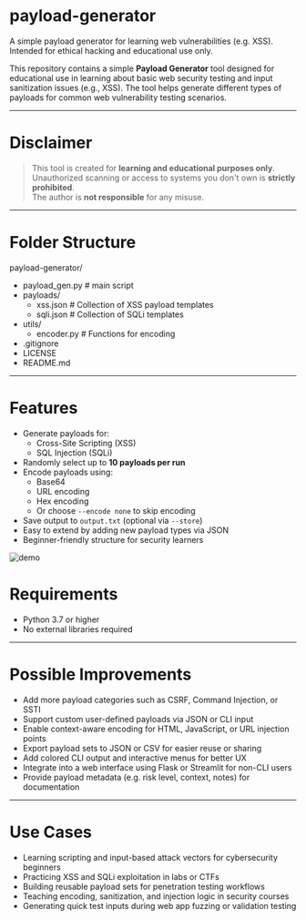 # payload-generator
A simple payload generator for learning web vulnerabilities (e.g. XSS). Intended for ethical hacking and educational use only.

This repository contains a simple **Payload Generator** tool designed for educational use in learning about basic web security testing and input sanitization issues (e.g., XSS). The tool helps generate different types of payloads for common web vulnerability testing scenarios.

---

# Disclaimer

> This tool is created for **learning and educational purposes only**.  
> Unauthorized scanning or access to systems you don't own is **strictly prohibited**.  
> The author is **not responsible** for any misuse.

---

# Folder Structure

payload-generator/
- payload_gen.py          # main script
- payloads/
  - xss.json          # Collection of XSS payload templates
  - sqli.json         # Collection of SQLi templates
- utils/
  - encoder.py        # Functions for encoding
- .gitignore
- LICENSE
- README.md

---

# Features

- Generate payloads for:
  - Cross-Site Scripting (XSS)
  - SQL Injection (SQLi)
- Randomly select up to **10 payloads per run**
- Encode payloads using:
  - Base64
  - URL encoding
  - Hex encoding
  - Or choose `--encode none` to skip encoding
- Save output to `output.txt` (optional via `--store`)
- Easy to extend by adding new payload types via JSON
- Beginner-friendly structure for security learners

![demo](https://github.com/user-attachments/assets/ea194681-c493-44af-bf92-0f22ee6d73e3)

# Requirements

- Python 3.7 or higher
- No external libraries required

---

# Possible Improvements

- Add more payload categories such as CSRF, Command Injection, or SSTI
- Support custom user-defined payloads via JSON or CLI input
- Enable context-aware encoding for HTML, JavaScript, or URL injection points
- Export payload sets to JSON or CSV for easier reuse or sharing
- Add colored CLI output and interactive menus for better UX
- Integrate into a web interface using Flask or Streamlit for non-CLI users
- Provide payload metadata (e.g. risk level, context, notes) for documentation

---

# Use Cases

- Learning scripting and input-based attack vectors for cybersecurity beginners
- Practicing XSS and SQLi exploitation in labs or CTFs
- Building reusable payload sets for penetration testing workflows
- Teaching encoding, sanitization, and injection logic in security courses
- Generating quick test inputs during web app fuzzing or validation testing

